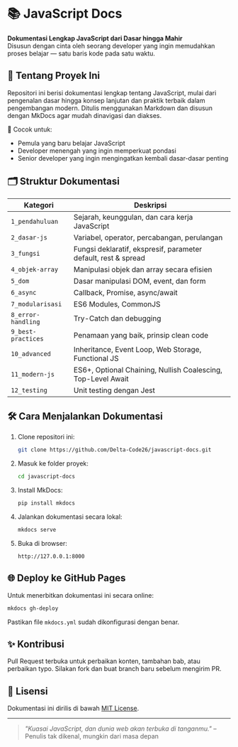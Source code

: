 # 📚 JavaScript Docs

**Dokumentasi Lengkap JavaScript dari Dasar hingga Mahir**  
Disusun dengan cinta oleh seorang developer yang ingin memudahkan proses belajar — satu baris kode pada satu waktu.

## 🚀 Tentang Proyek Ini

Repositori ini berisi dokumentasi lengkap tentang JavaScript, mulai dari pengenalan dasar hingga konsep lanjutan dan praktik terbaik dalam pengembangan modern. Ditulis menggunakan Markdown dan disusun dengan MkDocs agar mudah dinavigasi dan diakses.

📍 Cocok untuk:
- Pemula yang baru belajar JavaScript
- Developer menengah yang ingin memperkuat pondasi
- Senior developer yang ingin mengingatkan kembali dasar-dasar penting

## 🗂️ Struktur Dokumentasi

| Kategori | Deskripsi |
|---------|-----------|
| `1_pendahuluan` | Sejarah, keunggulan, dan cara kerja JavaScript |
| `2_dasar-js` | Variabel, operator, percabangan, perulangan |
| `3_fungsi` | Fungsi deklaratif, ekspresif, parameter default, rest & spread |
| `4_objek-array` | Manipulasi objek dan array secara efisien |
| `5_dom` | Dasar manipulasi DOM, event, dan form |
| `6_async` | Callback, Promise, async/await |
| `7_modularisasi` | ES6 Modules, CommonJS |
| `8_error-handling` | Try-Catch dan debugging |
| `9_best-practices` | Penamaan yang baik, prinsip clean code |
| `10_advanced` | Inheritance, Event Loop, Web Storage, Functional JS |
| `11_modern-js` | ES6+, Optional Chaining, Nullish Coalescing, Top-Level Await |
| `12_testing` | Unit testing dengan Jest |

## 🛠️ Cara Menjalankan Dokumentasi

1. Clone repositori ini:
   ```bash
   git clone https://github.com/Delta-Code26/javascript-docs.git
2. Masuk ke folder proyek:

   ```bash
   cd javascript-docs

3. Install MkDocs:

   ```bash
   pip install mkdocs
4. Jalankan dokumentasi secara lokal:

   ```bash
   mkdocs serve
5. Buka di browser:

   ```
   http://127.0.0.1:8000
## 🌐 Deploy ke GitHub Pages

Untuk menerbitkan dokumentasi ini secara online:

```bash
mkdocs gh-deploy
```

Pastikan file `mkdocs.yml` sudah dikonfigurasi dengan benar.

## ✨ Kontribusi

Pull Request terbuka untuk perbaikan konten, tambahan bab, atau perbaikan typo.
Silakan fork dan buat branch baru sebelum mengirim PR.

## 🧠 Lisensi

Dokumentasi ini dirilis di bawah [MIT License](LICENSE).

---

> *"Kuasai JavaScript, dan dunia web akan terbuka di tanganmu."*
> – Penulis tak dikenal, mungkin dari masa depan